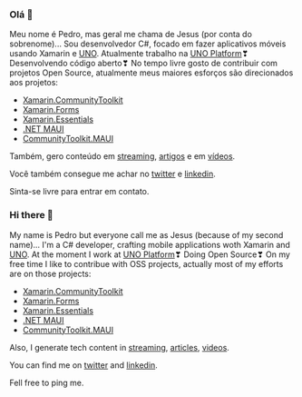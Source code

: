 ### Olá 👋

Meu nome é Pedro, mas geral me chama de Jesus (por conta do sobrenome)... Sou desenvolvedor C#, focado em fazer aplicativos móveis usando Xamarin e [UNO](https://github.com/unoplatform/uno). Atualmente trabalho na [UNO Platform](https://platform.uno/)❣ Desenvolvendo código aberto❣ No tempo livre gosto de contribuir com projetos Open Source, atualmente meus maiores esforços são direcionados aos projetos: 

- [Xamarin.CommunityToolkit](https://github.com/xamarin/xamarincommunityToolkit/)
- [Xamarin.Forms](https://github.com/xamarin/xamarin.forms)
- [Xamarin.Essentials](https://github.com/xamarin/essentials)
- [.NET MAUI](https://github.com/dotnet/maui/)
- [CommunityToolkit.MAUI](https://github.com/CommunityToolkit/Maui)


Também, gero conteúdo em [streaming](https://www.twitch.tv/jesopas), [artigos](https://medium.com/@pedro_jesus) e em [vídeos](https://www.youtube.com/pedrojesus).

Você também consegue me achar no [twitter](https://twitter.com/pj_souz) e [linkedin](https://www.linkedin.com/in/pedro-jesus-61464291/). 

Sinta-se livre para entrar em contato.


### Hi there 👋

My name is Pedro but everyone call me as Jesus (because of my second name)... I'm a C# developer, crafting mobile applications woth Xamarin and [UNO](https://github.com/unoplatform/uno). At the moment I work at [UNO Platform](https://platform.uno/)❣ Doing Open Source❣ On my free time I like to contribue with OSS projects, actually most of my efforts are on those projects:

- [Xamarin.CommunityToolkit](https://github.com/xamarin/xamarincommunityToolkit/)
- [Xamarin.Forms](https://github.com/xamarin/xamarin.forms)
- [Xamarin.Essentials](https://github.com/xamarin/essentials)
- [.NET MAUI](https://github.com/dotnet/maui/)
- [CommunityToolkit.MAUI](https://github.com/CommunityToolkit/Maui)

Also, I generate tech content in [streaming](https://www.twitch.tv/jesopas), [articles](https://medium.com/@pedro_jesus), [videos](https://www.youtube.com/pedrojesus).

You can find me on [twitter](https://twitter.com/pj_souz) and [linkedin](https://www.linkedin.com/in/pedro-jesus-61464291/).

Fell free to ping me.

<!--
**pictos/pictos** is a ✨ _special_ ✨ repository because its `README.md` (this file) appears on your GitHub profile.

Here are some ideas to get you started:

- 🔭 I’m currently working on ...
- 🌱 I’m currently learning ...
- 👯 I’m looking to collaborate on ...
- 🤔 I’m looking for help with ...
- 💬 Ask me about ...
- 📫 How to reach me: ...
- 😄 Pronouns: ...
- ⚡ Fun fact: ...
-->

